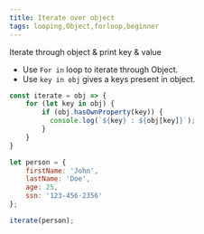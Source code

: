 ```yaml
---
title: Iterate over object
tags: looping,Object,forloop,beginner
---
```


Iterate through object & print key & value

- Use `For in` loop to iterate through Object.
- Use `key in obj` gives a keys present in object.

```js
const iterate = obj => {
    for (let key in obj) {
        if (obj.hasOwnProperty(key)) {
          console.log(`${key} : ${obj[key]}`);
        }
    }
}
```

```js
let person = {
    firstName: 'John',
    lastName: 'Doe',
    age: 25,
    ssn: '123-456-2356'
};

iterate(person);
```
